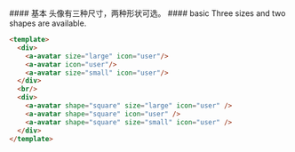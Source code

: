 <cn>
#### 基本
头像有三种尺寸，两种形状可选。
</cn>

<us>
#### basic
Three sizes and two shapes are available.
</us>

```html
<template>
  <div>
    <a-avatar size="large" icon="user"/>
    <a-avatar icon="user"/>
    <a-avatar size="small" icon="user"/>
  </div>
  <br/>
  <div>
    <a-avatar shape="square" size="large" icon="user" />
    <a-avatar shape="square" icon="user" />
    <a-avatar shape="square" size="small" icon="user" />
  </div>
</template>
```
